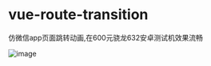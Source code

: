 # vue-route-transition

仿微信app页面跳转动画,在600元骁龙632安卓测试机效果流畅

![image](https://note.youdao.com/yws/api/personal/file/DB4A718969DB4A8CAFCBF65CA9E1F982?method=download&shareKey=1d6623975889d5a673f475c40b9fe0d5)

